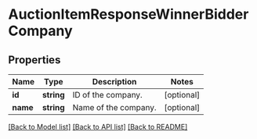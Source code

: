 # AuctionItemResponseWinnerBidderCompany

## Properties
Name | Type | Description | Notes
------------ | ------------- | ------------- | -------------
**id** | **string** | ID of the company. | [optional] 
**name** | **string** | Name of the company. | [optional] 

[[Back to Model list]](../README.md#documentation-for-models) [[Back to API list]](../README.md#documentation-for-api-endpoints) [[Back to README]](../README.md)


